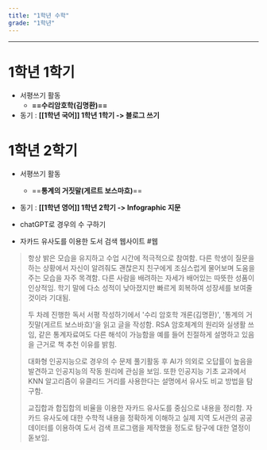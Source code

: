 ```yaml
---
title: "1학년 수학"
grade: "1학년"
---
```


---

# **1학년 1학기**

- 서평쓰기 활동
  - **==수리암호학(김명환)==**
- 동기 : **[[1학년 국어]] 1학년 1학기 -> 블로그 쓰기**

# **1학년 2학기**

- 서평쓰기 활동
  - ==**통계의 거짓말(게르트 보스마흐)**==
- 동기 : **[[1학년 영어]] 1학년 2학기 -> Infographic 지문**

- chatGPT로 경우의 수 구하기

- 자카드 유사도를 이용한 도서 검색 웹사이트 #웹

> 항상 밝은 모습을 유지하고 수업 시간에 적극적으로 참여함. 다른 학생이 질문을 하는 상황에서 자신이 알려줘도 괜찮은지 친구에게 조심스럽게 물어보며 도움을 주는 모습을 자주 목격함. 다른 사람을 배려하는 자세가 배어있는 따뜻한 성품이 인상적임. 학기 말에 다소 성적이 낮아졌지만 빠르게 회복하여 성장세를 보여줄 것이라 기대됨.
>
> 두 차례 진행한 독서 서평 작성하기에서 '수리 암호학 개론(김명환)', '통계의 거짓말(게르트 보스바흐)'을 읽고 글을 작성함. RSA 암호체계의 원리와 실생활 쓰임, 같은 통계자료여도 다른 해석이 가능함을 예를 들어 친절하게 설명하고 있음을 근거로 책 추천 이유를 밝힘.
>
> 대화형 인공지능으로 경우의 수 문제 풀기활동 후 AI가 의외로 오답률이 높음을 발견하고 인공지능의 작동 원리에 관심을 보임. 또한 인공지능 기초 교과에서 KNN 알고리즘이 유클리드 거리를 사용한다는 설명에서 유사도 비교 방법을 탐구함.
>
> 교집합과 합집합의 비율을 이용한 자카드 유사도를 중심으로 내용을 정리함. 자카드 유사도에 대한 수학적 내용을 정확하게 이해하고 실제 지역 도서관의 공공데이터를 이용하여 도서 검색 프로그램을 제작했을 정도로 탐구에 대한 열정이 돋보임.
